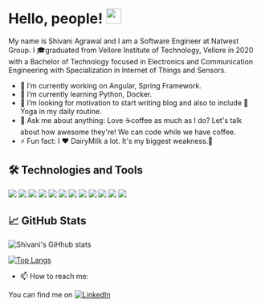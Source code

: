 # Hello, people! <img src="https://raw.githubusercontent.com/MartinHeinz/MartinHeinz/master/wave.gif" width="30px">

My name is Shivani Agrawal and I am a Software Engineer at Natwest Group. I 🎓graduated from Vellore Institute of Technology, Vellore in 2020 with a Bachelor of Technology focused in Electronics and Communication Engineering with Specialization in Internet of Things and Sensors. 

- 🔭 I’m currently working on Angular, Spring Framework.
- 🌱 I’m currently learning Python, Docker.
- 🤔 I’m looking for motivation to start writing blog and also to include 🧘Yoga in my daily routine.
- 💬 Ask me about anything: Love ☕coffee as much as I do? Let's talk about how awesome they're! We can code while we have coffee.    
- ⚡ Fun fact: I ❤️ DairyMilk a lot. It's my biggest weakness.🙈

## 🛠️ Technologies and Tools
![](https://img.shields.io/badge/OS-Windows-informational?style=flat&logo=WINDOWS&logoColor=white&color=2bbc8a)
![](https://img.shields.io/badge/Editor-IntelliJIDEA-informational?style=flat&logo=INTELLIJIDEA&logoColor=white&color=2bbc8a)
![](https://img.shields.io/badge/Editor-EclipseIDE-informational?style=flat&logo=ECLIPSEIDE&logoColor=white&color=2bbc8a)
![](https://img.shields.io/badge/Editor-VisualStudioCode-informational?style=flat&logo=VISUALSTUDIOCODE&logoColor=white&color=2bbc8a)
![](https://img.shields.io/badge/Code-Java-informational?style=flat&logo=JAVA&logoColor=white&color=2bbc8a)
![](https://img.shields.io/badge/Code-JavaScript-informational?style=flat&logo=JAVASCRIPT&logoColor=white&color=2bbc8a)
![](https://img.shields.io/badge/Code-TypeScript-informational?style=flat&logo=TYPESCRIPT&logoColor=white&color=2bbc8a)
![](https://img.shields.io/badge/Code-Python-informational?style=flat&logo=PYTHON&logoColor=white&color=2bbc8a)
![](https://img.shields.io/badge/Code-HTML5-informational?style=flat&logo=HTML5&logoColor=white&color=2bbc8a)
![](https://img.shields.io/badge/Code-CSS3-informational?style=flat&logo=CSS3&logoColor=white&color=2bbc8a)
![](https://img.shields.io/badge/Code-SPRING-informational?style=flat&logo=SPRING&logoColor=white&color=2bbc8a)
![](https://img.shields.io/badge/Tools-Docker-informational?style=flat&logo=DOCKER&logoColor=white&color=2bbc8a)

## 📈 GitHub Stats

![Shivani's GiHhub stats](https://github-readme-stats.vercel.app/api?username=shivani-1401&show_icons=true&theme=radical&hide=contribs,prs)

[![Top Langs](https://github-readme-stats.vercel.app/api/top-langs/?username=shivani-1401&layout=compact)](https://github.com/shivani-1401/github-readme-stats)

- 📫 How to reach me:
<!-- Actual text -->
You can find me on  [![LinkedIn][1.2]][1]
<!-- Icons -->
[1.2]: https://raw.githubusercontent.com/MartinHeinz/MartinHeinz/master/linkedin-3-16.png (LinkedIn icon without padding)
<!-- Links to your social media accounts -->
[1]:  https://www.linkedin.com/in/shivani-agrawal76/  
